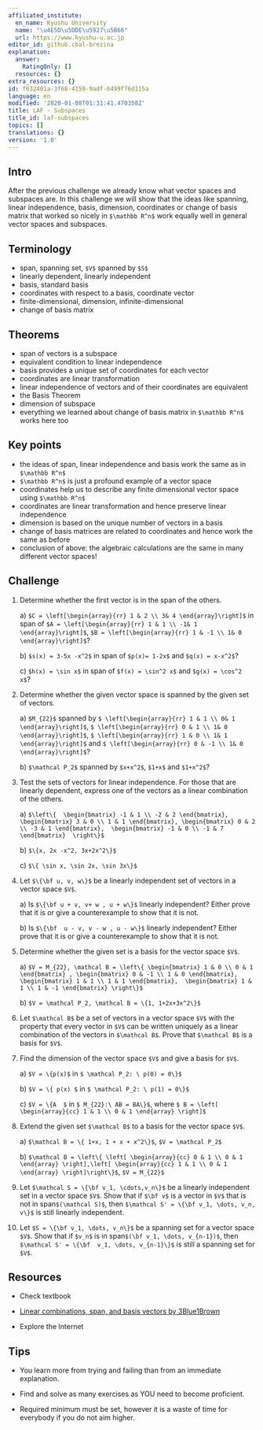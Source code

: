 ```yaml
---
affiliated_institute:
  en_name: Kyushu University
  name: "\u4E5D\u5DDE\u5927\u5B66"
  url: https://www.kyushu-u.ac.jp
editor_id: github.cbal-brezina
explanation:
  answer:
    RatingOnly: []
  resources: {}
extra_resources: {}
id: f032401a-3f68-4159-9adf-6499f76d115a
language: en
modified: '2020-01-08T01:31:41.470358Z'
title: LAF - Subspaces
title_id: laf-subspaces
topics: []
translations: {}
version: '1.0'
---
```


## Intro

After the previous challenge we already know what vector spaces and subspaces are. In this challenge we will show that the ideas like spanning, linear independence, basis, dimension, coordinates or change of basis matrix that worked so nicely in `$\mathbb R^n$` work equally well in general vector spaces and subspaces. 


## Terminology

- span, spanning set, `$V$` spanned by `$S$`
- linearly dependent, linearly independent
- basis, standard basis
- coordinates with respect to a basis, coordinate vector
- finite-dimensional, dimension, infinite-dimensional
- change of basis matrix

 

## Theorems

- span of vectors is a subspace
- equivalent condition to linear independence
- basis provides a unique set of coordinates for each vector
- coordinates are linear transformation
- linear independence of vectors and of their coordinates are equivalent
- the Basis Theorem 
- dimension of subspace
- everything we learned about change of basis matrix in `$\mathbb R^n$` works here too


## Key points


- the ideas of span, linear independence and basis work the same as in `$\mathbb R^n$`
- `$\mathbb R^n$` is just a profound example of a vector space
- coordinates help us to describe any finite dimensional vector space using `$\mathbb R^n$`
- coordinates are linear transformation and hence preserve linear independence
- dimension is based on the unique number of vectors in a basis
- change of basis matrices are related to coordinates and hence work the same as before
- conclusion of above: the algebraic calculations are the same in many different vector spaces!




## Challenge

1. Determine whether the first vector is in the span of the others.

    a) `$C = \left[\begin{array}{rr} 1 & 2 \\ 3& 4 \end{array}\right]$` in span of  `$A = \left[\begin{array}{rr} 1 & 1 \\ -1& 1 \end{array}\right]$`, `$B = \left[\begin{array}{rr} 1 & -1 \\ 1& 0 \end{array}\right]$`?

    b) `$s(x) = 3-5x -x^2$` in span of `$p(x)= 1-2x$` and `$q(x) = x-x^2$`?

    c) `$h(x) = \sin x$` in span of `$f(x) = \sin^2 x$` and `$g(x) = \cos^2 x$`?

2. Determine whether the given vector space is spanned by the given set of vectors.

    a) `$M_{22}$` spanned by `$ \left[\begin{array}{rr} 1 & 1 \\ 0& 1 \end{array}\right]$`, `$ \left[\begin{array}{rr} 0 & 1 \\ 1& 0 \end{array}\right]$`, `$ \left[\begin{array}{rr} 1 & 0 \\ 1& 1 \end{array}\right]$` and `$ \left[\begin{array}{rr} 0 & -1 \\ 1& 0 \end{array}\right]$`?

    b) `$\mathcal P_2$` spanned by `$x+x^2$`, `$1+x$` and `$1+x^2$`?

3. Test the sets of vectors for linear independence. For those that are linearly dependent, express one of the vectors as a linear combination of the others. 

    a) `$\left\{  \begin{bmatrix} -1 & 1 \\ -2 & 2 \end{bmatrix}, \begin{bmatrix} 3 & 0 \\ 1 & 1 \end{bmatrix}, \begin{bmatrix} 0 & 2 \\ -3 & 1 \end{bmatrix},  \begin{bmatrix} -1 & 0 \\ -1 & 7 \end{bmatrix}  \right\}$`

    b) `$\{x, 2x -x^2, 3x+2x^2\}$`

    c) `$\{ \sin x, \sin 2x, \sin 3x\}$`

4. Let `$\{\bf u, v, w\}$` be a linearly independent set of vectors in a vector space `$V$`.

    a) Is `$\{\bf u + v, v+ w , u + w\}$` linearly independent? Either prove that it is or give a counterexample to show that it is not. 

    b) Is `$\{\bf  u - v, v - w , u - w\}$` linearly independent? Either prove that it is or give a counterexample to show that it is not. 

5. Determine whether the given set is a basis for the vector space `$V$`.

    a) `$V = M_{22}, \mathcal B = \left\{ \begin{bmatrix} 1 & 0 \\ 0 & 1 \end{bmatrix} , \begin{bmatrix} 0 & -1 \\ 1 & 0 \end{bmatrix},		     \begin{bmatrix} 1 & 1 \\ 1 & 1 \end{bmatrix},  \begin{bmatrix} 1 & 1 \\ 1 & -1 \end{bmatrix} \right\}$` 

    b) `$V = \mathcal P_2, \mathcal B = \{1, 1+2x+3x^2\}$`

6.  Let `$\mathcal B$` be a set of vectors in a vector space `$V$` with the property that every vector in `$V$` can be written uniquely as a linear combination of the vectors in `$\mathcal B$`. Prove that `$\mathcal B$` is a basis for `$V$`.


7. Find the dimension of the vector space `$V$` and give a basis for `$V$`.

    a) `$V = \{p(x)$`  in `$ \mathcal P_2: \ p(0) = 0\}$`

    b) `$V = \{ p(x) $`  in `$ \mathcal P_2: \ p(1) = 0\}$`

    c) `$V = \{A  $`  in `$ M_{22}:\ AB = BA\}$`, where `$ B = \left[ \begin{array}{cc} 1 & 1 \\ 0 & 1 \end{array} \right]$`

8. Extend the given set `$\mathcal B$` to a basis for the vector space `$V$`.

    a) `$\mathcal B = \{ 1+x, 1 + x + x^2\}$`, `$V = \mathcal P_2$`

    b) `$\mathcal B = \left\{ \left[ \begin{array}{cc} 0 & 1 \\ 0 & 1 \end{array} \right],\left[ \begin{array}{cc} 1 & 1 \\ 0 & 1 \end{array} \right]\right\}$`, `$V = M_{22}$`

9. Let `$\mathcal S = \{\bf v_1, \cdots,v_n\}$` be a linearly independent set in a vector space `$V$`. Show that if `$\bf v$` is a vector in `$V$` that is not in span`$(\mathcal S)$`, then `$\mathcal S' = \{\bf v_1, \dots, v_n, v\}$` is still linearly independent.

10. Let `$S = \{\bf v_1, \dots, v_n\}$` be a spanning set for a vector space `$V$`. Show that if `$v_n$` is in span`$(\bf v_1, \dots, v_{n-1})$`, then `$\mathcal S' = \{\bf  v_1, \dots, v_{n-1}\}$` is still a spanning set for `$V$`. 




## Resources

- Check textbook

- [Linear combinations, span, and basis vectors by 3Blue1Brown](https://youtu.be/k7RM-ot2NWY)
 



- Explore the Internet

## Tips


- You learn more from trying and failing than from an immediate explanation.

- Find and solve as many exercises as YOU need to become proficient.

- Required minimum must be set, however it is a waste of time for everybody if you do not aim higher.






